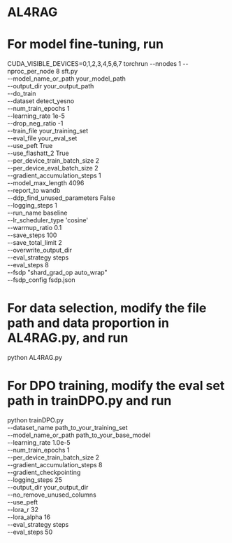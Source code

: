 # AL4RAG
# For model fine-tuning, run
CUDA_VISIBLE_DEVICES=0,1,2,3,4,5,6,7 torchrun --nnodes 1 --nproc_per_node 8 sft.py \
--model_name_or_path your_model_path \
--output_dir your_output_path \
--do_train \
--dataset detect_yesno \
--num_train_epochs 1 \
--learning_rate 1e-5 \
--drop_neg_ratio -1 \
--train_file your_training_set \
--eval_file your_eval_set \
--use_peft True \
--use_flashatt_2 True \
--per_device_train_batch_size 2 \
--per_device_eval_batch_size 2 \
--gradient_accumulation_steps 1 \
--model_max_length 4096 \
--report_to wandb \
--ddp_find_unused_parameters False \
--logging_steps 1 \
--run_name baseline \
--lr_scheduler_type 'cosine' \
--warmup_ratio 0.1 \
--save_steps 100 \
--save_total_limit 2 \
--overwrite_output_dir \
--eval_strategy steps \
--eval_steps 8 \
--fsdp "shard_grad_op auto_wrap" \
--fsdp_config fsdp.json
# For data selection, modify the file path and data proportion in AL4RAG.py, and run
python AL4RAG.py
# For DPO training, modify the eval set path in trainDPO.py and run
python trainDPO.py \
    --dataset_name path_to_your_training_set \
    --model_name_or_path path_to_your_base_model \
    --learning_rate 1.0e-5 \
    --num_train_epochs 1 \
    --per_device_train_batch_size 2 \
    --gradient_accumulation_steps 8 \
    --gradient_checkpointing \
    --logging_steps 25 \
    --output_dir your_output_dir \
    --no_remove_unused_columns \
    --use_peft \
    --lora_r 32 \
    --lora_alpha 16 \
    --eval_strategy steps \
    --eval_steps 50
